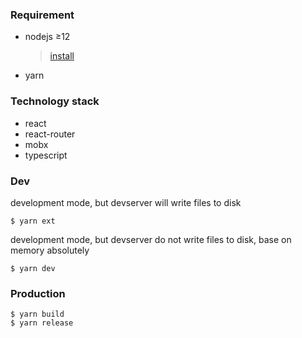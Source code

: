 ### Requirement

- nodejs ≥12
  > [install](https://registry.npmmirror.com/binary.html?path=node/)
- yarn

### Technology stack

- react
- react-router
- mobx
- typescript

### Dev

development mode, but devserver will write files to disk

```
$ yarn ext
```

development mode, but devserver do not write files to disk, base on memory absolutely

```
$ yarn dev
```

### Production

```
$ yarn build
$ yarn release
```

